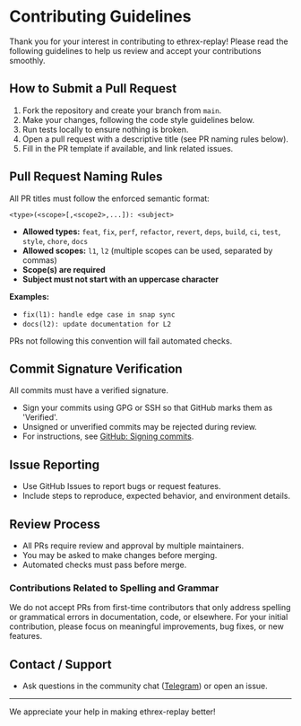# Contributing Guidelines

Thank you for your interest in contributing to ethrex-replay! Please read the following guidelines to help us review and accept your contributions smoothly.

## How to Submit a Pull Request

1. Fork the repository and create your branch from `main`.
2. Make your changes, following the code style guidelines below.
3. Run tests locally to ensure nothing is broken.
4. Open a pull request with a descriptive title (see PR naming rules below).
5. Fill in the PR template if available, and link related issues.

## Pull Request Naming Rules

All PR titles must follow the enforced semantic format:

`<type>(<scope>[,<scope2>,...]): <subject>`

- **Allowed types:** `feat`, `fix`, `perf`, `refactor`, `revert`, `deps`, `build`, `ci`, `test`, `style`, `chore`, `docs`
- **Allowed scopes:** `l1`, `l2` (multiple scopes can be used, separated by commas)
- **Scope(s) are required**
- **Subject must not start with an uppercase character**

**Examples:**

- `fix(l1): handle edge case in snap sync`
- `docs(l2): update documentation for L2`

PRs not following this convention will fail automated checks.

## Commit Signature Verification

All commits must have a verified signature.

- Sign your commits using GPG or SSH so that GitHub marks them as 'Verified'.
- Unsigned or unverified commits may be rejected during review.
- For instructions, see [GitHub: Signing commits](https://docs.github.com/en/authentication/managing-commit-signature-verification/signing-commits).

## Issue Reporting

- Use GitHub Issues to report bugs or request features.
- Include steps to reproduce, expected behavior, and environment details.

## Review Process

- All PRs require review and approval by multiple maintainers.
- You may be asked to make changes before merging.
- Automated checks must pass before merge.

### Contributions Related to Spelling and Grammar

We do not accept PRs from first-time contributors that only address spelling or grammatical errors in documentation, code, or elsewhere. For your initial contribution, please focus on meaningful improvements, bug fixes, or new features.

## Contact / Support

- Ask questions in the community chat ([Telegram](https://t.me/ethrex_client)) or open an issue.

---

We appreciate your help in making ethrex-replay better!
